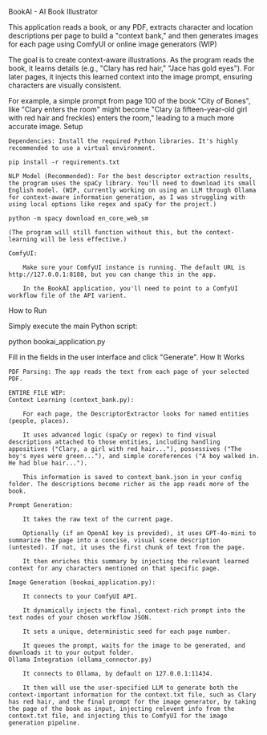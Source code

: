 BookAI - AI Book Illustrator

This application reads a book, or any PDF, extracts character and location descriptions per page to build a "context bank," and then generates images for each page using ComfyUI or online image generators (WIP)


The goal is to create context-aware illustrations. As the program reads the book, it learns details (e.g., "Clary has red hair," "Jace has gold eyes"). For later pages, it injects this learned context into the image prompt, ensuring characters are visually consistent.

For example, a simple prompt from page 100 of the book "City of Bones", like "Clary enters the room" might become "Clary (a fifteen-year-old girl with red hair and freckles) enters the room," leading to a much more accurate image.
Setup

    Dependencies: Install the required Python libraries. It's highly recommended to use a virtual environment.

    pip install -r requirements.txt

    NLP Model (Recommended): For the best descriptor extraction results, the program uses the spaCy library. You'll need to download its small English model. (WIP, currently working on using an LLM through Ollama for context-aware information generation, as I was struggling with using local options like regex and spaCy for the project.) 

    python -m spacy download en_core_web_sm

    (The program will still function without this, but the context-learning will be less effective.)

    ComfyUI:

        Make sure your ComfyUI instance is running. The default URL is http://127.0.0.1:8188, but you can change this in the app.

        In the BookAI application, you'll need to point to a ComfyUI workflow file of the API varient.

How to Run

Simply execute the main Python script:

python bookai_application.py

Fill in the fields in the user interface and click "Generate".
How It Works

    PDF Parsing: The app reads the text from each page of your selected PDF.

    ENTIRE FILE WIP:
    Context Learning (context_bank.py):

        For each page, the DescriptorExtractor looks for named entities (people, places).

        It uses advanced logic (spaCy or regex) to find visual descriptions attached to those entities, including handling appositives ("Clary, a girl with red hair..."), possessives ("The boy's eyes were green..."), and simple coreferences ("A boy walked in. He had blue hair...").

        This information is saved to context_bank.json in your config folder. The descriptions become richer as the app reads more of the book.

    Prompt Generation:

        It takes the raw text of the current page.

        Optionally (if an OpenAI key is provided), it uses GPT-4o-mini to summarize the page into a concise, visual scene description (untested). If not, it uses the first chunk of text from the page.

        It then enriches this summary by injecting the relevant learned context for any characters mentioned on that specific page.

    Image Generation (bookai_application.py):

        It connects to your ComfyUI API.

        It dynamically injects the final, context-rich prompt into the text nodes of your chosen workflow JSON.

        It sets a unique, deterministic seed for each page number.

        It queues the prompt, waits for the image to be generated, and downloads it to your output folder.
    Ollama Integration (ollama_connector.py) 

        It connects to Ollama, by default on 127.0.0.1:11434.

        It then will use the user-specified LLM to generate both the context-important information for the context.txt file, such as Clary has red hair, and the final prompt for the image generator, by taking the page of the book as input, injecting relevent info from the context.txt file, and injecting this to ComfyUI for the image generation pipeline.
